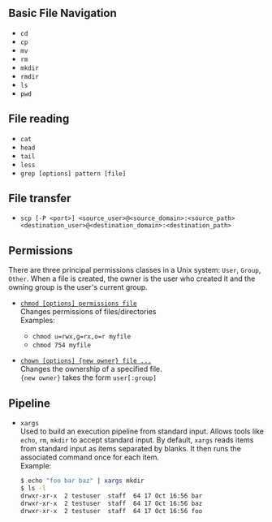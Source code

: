 Basic File Navigation
---------------------
- `cd`
- `cp`
- `mv`
- `rm`
- `mkdir`
- `rmdir`
- `ls`
- `pwd`

File reading
------------
- `cat`
- `head`
- `tail`
- `less`
- `grep [options] pattern [file]`

File transfer
-------------
- `scp [-P <port>] <source_user>@<source_domain>:<source_path> <destination_user>@<destination_domain>:<destination_path>`

Permissions
-----------
There are three principal permissions classes in a Unix system: `User`, `Group`, `Other`. When a file is created, the owner 
is the user who created it and the owning group is the user's current group.

- [`chmod [options] permissions file`](https://www.computerhope.com/unix/uchmod.htm)  
  Changes permissions of files/directories  
  Examples:
    - `chmod u=rwx,g=rx,o=r myfile`
    - `chmod 754 myfile`

- [`chown [options] {new owner} file ...`](https://www.computerhope.com/unix/uchown.htm)  
  Changes the ownership of a specified file.  
  `{new owner}` takes the form `user[:group]`

Pipeline
--------
- `xargs`  
  Used to build an execution pipeline from standard input. Allows tools like `echo`, `rm`, `mkdir` to accept standard input.
  By default, `xargs` reads items from standard input as items separated by blanks. It then runs the associated command once
  for each item.  
  Example:
  ```bash
  $ echo "foo bar baz" | xargs mkdir
  $ ls -l
  drwxr-xr-x  2 testuser  staff  64 17 Oct 16:56 bar
  drwxr-xr-x  2 testuser  staff  64 17 Oct 16:56 baz
  drwxr-xr-x  2 testuser  staff  64 17 Oct 16:56 foo
  ```

